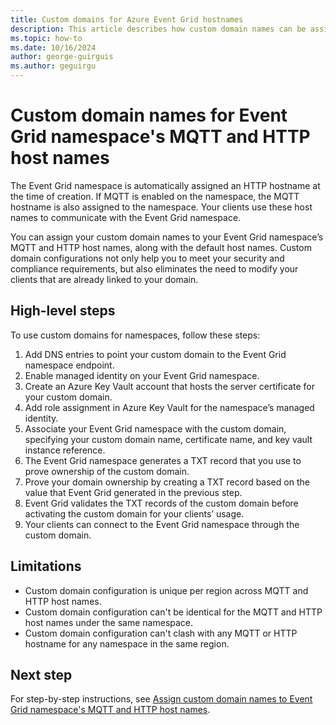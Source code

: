 ```yaml
---
title: Custom domains for Azure Event Grid hostnames
description: This article describes how custom domain names can be assigned to your Event Grid namespace's MQTT and HTTP host names along with the default host names.
ms.topic: how-to
ms.date: 10/16/2024
author: george-guirguis
ms.author: geguirgu
---
```


# Custom domain names for Event Grid namespace's MQTT and HTTP host names
The Event Grid namespace is automatically assigned an HTTP hostname at the time of creation. If MQTT is enabled on the namespace, the MQTT hostname is also assigned to the namespace. Your clients use these host names to communicate with the Event Grid namespace.  

You can assign your custom domain names to your Event Grid namespace’s MQTT and HTTP host names, along with the default host names. Custom domain configurations not only help you to meet your security and compliance requirements, but also eliminates the need to modify your clients that are already linked to your domain. 


## High-level steps 

To use custom domains for namespaces, follow these steps: 

1. Add DNS entries to point your custom domain to the Event Grid namespace endpoint. 
1. Enable managed identity on your Event Grid namespace. 
1. Create an Azure Key Vault account that hosts the server certificate for your custom domain. 
1. Add role assignment in Azure Key Vault for the namespace’s managed identity. 
1. Associate your Event Grid namespace with the custom domain, specifying your custom domain name, certificate name, and key vault instance reference. 
1. The Event Grid namespace generates a TXT record that you use to prove ownership of the custom domain. 
1. Prove your domain ownership by creating a TXT record based on the value that Event Grid generated in the previous step. 
1. Event Grid validates the TXT records of the custom domain before activating the custom domain for your clients’ usage. 
1. Your clients can connect to the Event Grid namespace through the custom domain. 

## Limitations

- Custom domain configuration is unique per region across MQTT and HTTP host names.
- Custom domain configuration can't be identical for the MQTT and HTTP host names under the same namespace. 
- Custom domain configuration can't clash with any MQTT or HTTP hostname for any namespace in the same region. 

## Next step
For step-by-step instructions, see [Assign custom domain names to Event Grid namespace's MQTT and HTTP host names](assign-custom-domain-name.md).

